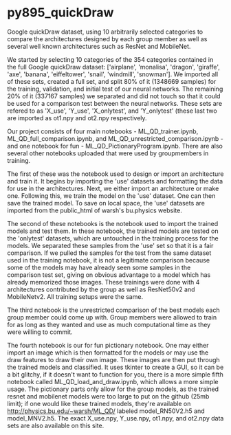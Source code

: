 # py895_quickDraw

Google quickDraw dataset, using 10 arbitrarily selected categories to compare the architectures designed by each group member as well as several well known architectures such as ResNet and MobileNet.

We started by selecting 10 categories of the 354 categories contained in the full Google quickDraw dataset: ['airplane', 'monalisa', 'dragon', 'giraffe', 'axe', 'banana', 'eiffeltower', 'snail', 'windmill', 'snowman']. We imported all of these sets, created a full set, and split 80% of it (1348669 samples) for the training, validation, and initial test of our neural networks. The remaining 20% of it (337167 samples) we separated and did not touch so that it could be used for a comparison test between the neural networks.
These sets are refered to as 'X_use', 'Y_use', 'X_onlytest', and 'Y_onlytest' (these last two are imported as ot1.npy and ot2.npy respectively.

Our project consists of four main notebooks - ML_QD_trainer.ipynb, ML_QD_full_comparison.ipynb, and ML_QD_unrestricted_comparison.ipynb - and one notebook for fun - ML_QD_PictionaryProgram.ipynb. There are also several other notebooks uploaded that were used by groupmembers in training.

The first of these was the notebook used to design or import an architecture and train it. It begins by importing the 'use' datasets and formatting the data for use in the architectures. Next, we either import an architecture or make one. Following this, we train the model on the 'use' dataset. One can then save the trained model. To save on local space, the 'use' datasets are imported from the public_html of warsh's bu.physics website.

The second of these notebooks is the notebook used to import the trained models and test them. In these notebook, the trained models are tested on the 'onlytest' datasets, which are untouched in the training process for the models. We separated these samples from the 'use' set so that it is a fair comparison. If we pulled the samples for the test from the same dataset used in the training notebook, it is not a legitimate comparison because some of the models may have already seen some samples in the comparison test set, giving on obvious advantage to a model which has already memorized those images. These trainings were done with 4 architectures contributed by the group as well as ResNet50v2 and MobileNetv2. All training setups were the same.

The third notebook is the unrestricted comparison of the best models each group member could come up with. Group members were allowed to train for as long as they wanted and use as much computational time as they were willing to commit.

The fourth notebook is our for fun pictionary notebook. One may either import an image which is then formatted for the models or may use the draw features to draw their own image. These images are then put through the trained models and classified. It uses tkinter to create a GUI, so it can be a bit glitchy, if it doesn't want to function for you, there is a more simple fifth notebook called ML_QD_load_and_draw.ipynb, which allows a more simple usage. The pictionary parts only allow for the group models, as the trained resnet and mobilenet models were too large to put on the github (25mb limit); if one would like these trained models, they're available on http://physics.bu.edu/~warsh/ML_QD/ labeled model_RN50V2.h5 and model_MNV2.h5. The exact X_use.npy, Y_use.npy, ot1.npy, and ot2.npy data sets are also available on this site.
